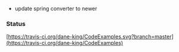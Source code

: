 - update spring converter to newer 

### Status
[https://travis-ci.org/dane-king/CodeExamples.svg?branch=master](https://travis-ci.org/dane-king/CodeExamples) 
